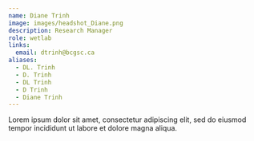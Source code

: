 ```yaml
---
name: Diane Trinh
image: images/headshot_Diane.png
description: Research Manager
role: wetlab
links:
  email: dtrinh@bcgsc.ca
aliases:
  - DL. Trinh
  - D. Trinh
  - DL Trinh
  - D Trinh
  - Diane Trinh
---
```


Lorem ipsum dolor sit amet, consectetur adipiscing elit, sed do eiusmod tempor incididunt ut labore et dolore magna aliqua.
